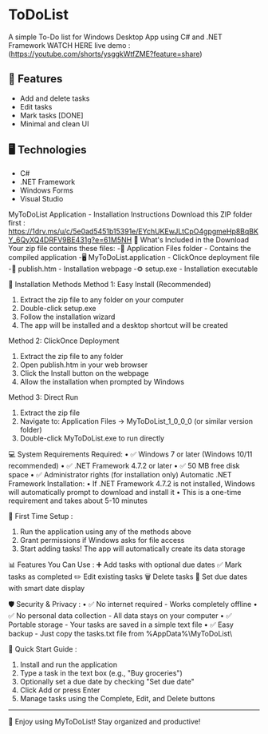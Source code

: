 # ToDoList
A simple To-Do list for Windows Desktop App using C# and .NET Framework
WATCH HERE live demo : (https://youtube.com/shorts/ysggkWtfZME?feature=share)

## 🚀 Features
- Add and delete tasks
- Edit tasks
- Mark tasks [DONE]
- Minimal and clean UI

## 🖥️ Technologies
- C#
- .NET Framework
- Windows Forms
- Visual Studio

MyToDoList Application - Installation Instructions
Download this ZIP folder first : https://1drv.ms/u/c/5e0ad5451b15391e/EYchUKEwJLtCpO4gpgmeHp8BqBKY_6QyXQ4DRFV9BE431g?e=61M5NH
📁 What's Included in the Download
Your zip file contains these files:
-📂 Application Files folder - Contains the compiled application
-🖥️ MyToDoList.application - ClickOnce deployment file
-📄 publish.htm - Installation webpage
-⚙️ setup.exe - Installation executable

🚀 Installation Methods
Method 1: Easy Install (Recommended)
1.	Extract the zip file to any folder on your computer
2.	Double-click setup.exe
3.	Follow the installation wizard
4.	The app will be installed and a desktop shortcut will be created

Method 2: ClickOnce Deployment
1.	Extract the zip file to any folder
2.	Open publish.htm in your web browser
3.	Click the Install button on the webpage
4.	Allow the installation when prompted by Windows

Method 3: Direct Run
1.	Extract the zip file
2.	Navigate to: Application Files → MyToDoList_1_0_0_0 (or similar version folder)
3.	Double-click MyToDoList.exe to run directly

💻 System Requirements
Required:
•	✅ Windows 7 or later (Windows 10/11 recommended)
•	✅ .NET Framework 4.7.2 or later
•	✅ 50 MB free disk space
•	✅ Administrator rights (for installation only)
Automatic .NET Framework Installation:
•	If .NET Framework 4.7.2 is not installed, Windows will automatically prompt to download and install it
•	This is a one-time requirement and takes about 5-10 minutes

🔧 First Time Setup :
1.	Run the application using any of the methods above
2.	Grant permissions if Windows asks for file access
3.	Start adding tasks! The app will automatically create its data storage

📊 Features You Can Use :
➕ Add tasks with optional due dates
✅ Mark tasks as completed
✏️ Edit existing tasks
🗑️ Delete tasks
📅 Set due dates with smart date display

🛡️ Security & Privacy :
•	✅ No internet required - Works completely offline
•	✅ No personal data collection - All data stays on your computer
•	✅ Portable storage - Your tasks are saved in a simple text file
•	✅ Easy backup - Just copy the tasks.txt file from %AppData%\MyToDoList\

🎯 Quick Start Guide :
1.	Install and run the application
2.	Type a task in the text box (e.g., "Buy groceries")
3.	Optionally set a due date by checking "Set due date"
4.	Click Add or press Enter
5.	Manage tasks using the Complete, Edit, and Delete buttons
---
🎉 Enjoy using MyToDoList! Stay organized and productive!
